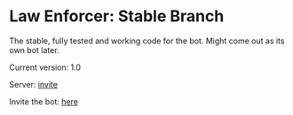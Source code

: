 # Law Enforcer: Stable Branch
The stable, fully tested and working code for the bot. Might come out as its own bot later.

Current version: 1.0

Server: [invite](https://discord.gg/PVTBgK6)

Invite the bot: [here](https://discordapp.com/api/oauth2/authorize?client_id=696124534679535728&permissions=268561591&scope=bot)
